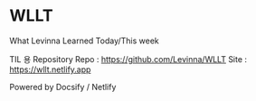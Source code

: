 <!-- docs/README.md -->
# WLLT
What Levinna Learned Today/This week

TIL 용 Repository
Repo : https://github.com/Levinna/WLLT
Site : https://wllt.netlify.app

Powered by Docsify / Netlify